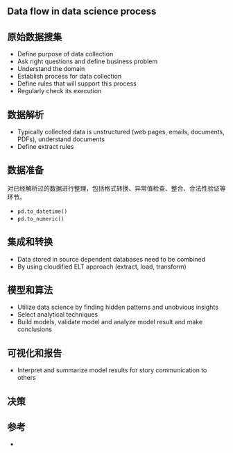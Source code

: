 ## Data flow in data science process

## 原始数据搜集

  - Define purpose of data collection
  - Ask right questions and define business problem
  - Understand the domain
  - Establish process for data collection
  - Define rules that will support this process
  - Regularly check its execution

## 数据解析
  - Typically collected data is unstructured (web pages, emails, documents, PDFs), understand documents
  - Define extract rules

## 数据准备

对已经解析过的数据进行整理，包括格式转换、异常值检查、整合、合法性验证等环节。

- `pd.to_datetime()`
- `pd.to_numeric()`


## 集成和转换

  - Data stored in source dependent databases need to be combined
  - By using cloudified ELT approach (extract, load, transform)

## 模型和算法

  - Utilize data science by finding hidden patterns and unobvious insights
  - Select analytical techniques
  - Build models, validate model and analyze model result and make conclusions  

## 可视化和报告
  - Interpret and summarize model results for story communication to others

## 决策


## 参考 

- [](https://apis.baidu.com/)